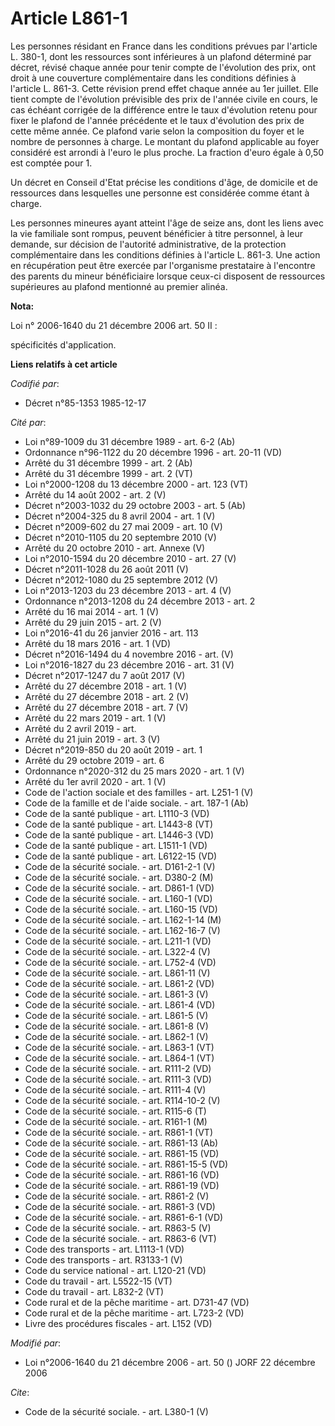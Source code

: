 # Article L861-1

Les personnes résidant en France dans les conditions prévues par l'article L. 380-1, dont les ressources sont inférieures à
un plafond déterminé par décret, révisé chaque année pour tenir compte de l'évolution des prix, ont droit à une couverture
complémentaire dans les conditions définies à l'article L. 861-3. Cette révision prend effet chaque année au 1er juillet.
Elle tient compte de l'évolution prévisible des prix de l'année civile en cours, le cas échéant corrigée de la différence
entre le taux d'évolution retenu pour fixer le plafond de l'année précédente et le taux d'évolution des prix de cette même
année. Ce plafond varie selon la composition du foyer et le nombre de personnes à charge. Le montant du plafond applicable au
foyer considéré est arrondi à l'euro le plus proche. La fraction d'euro égale à 0,50 est comptée pour 1.

Un décret en Conseil d'Etat précise les conditions d'âge, de domicile et de ressources dans lesquelles une personne est
considérée comme étant à charge.

Les personnes mineures ayant atteint l'âge de seize ans, dont les liens avec la vie familiale sont rompus, peuvent bénéficier
à titre personnel, à leur demande, sur décision de l'autorité administrative, de la protection complémentaire dans les
conditions définies à l'article L. 861-3. Une action en récupération peut être exercée par l'organisme prestataire à
l'encontre des parents du mineur bénéficiaire lorsque ceux-ci disposent de ressources supérieures au plafond mentionné au
premier alinéa.

**Nota:**

Loi n° 2006-1640 du 21 décembre 2006 art. 50 II : 

spécificités d'application.

**Liens relatifs à cet article**

_Codifié par_:

  - Décret n°85-1353 1985-12-17

_Cité par_:

  - Loi n°89-1009 du 31 décembre 1989 - art. 6-2 (Ab)
  - Ordonnance n°96-1122 du 20 décembre 1996 - art. 20-11 (VD)
  - Arrêté du 31 décembre 1999 - art. 2 (Ab)
  - Arrêté du 31 décembre 1999 - art. 2 (VT)
  - Loi n°2000-1208 du 13 décembre 2000 - art. 123 (VT)
  - Arrêté du 14 août 2002 - art. 2 (V)
  - Décret n°2003-1032 du 29 octobre 2003 - art. 5 (Ab)
  - Décret n°2004-325 du 8 avril 2004 - art. 1 (V)
  - Décret n°2009-602 du 27 mai 2009 - art. 10 (V)
  - Décret n°2010-1105 du 20 septembre 2010 (V)
  - Arrêté du 20 octobre 2010 - art. Annexe (V)
  - Loi n°2010-1594 du 20 décembre 2010 - art. 27 (V)
  - Décret n°2011-1028 du 26 août 2011 (V)
  - Décret n°2012-1080 du 25 septembre 2012 (V)
  - Loi n°2013-1203 du 23 décembre 2013 - art. 4 (V)
  - Ordonnance n°2013-1208 du 24 décembre 2013 - art. 2
  - Arrêté du 16 mai 2014 - art. 1 (V)
  - Arrêté du 29 juin 2015 - art. 2 (V)
  - Loi n°2016-41 du 26 janvier 2016 - art. 113
  - Arrêté du 18 mars 2016 - art. 1 (VD)
  - Décret n°2016-1494 du 4 novembre 2016 - art. (V)
  - Loi n°2016-1827 du 23 décembre 2016 - art. 31 (V)
  - Décret n°2017-1247 du 7 août 2017 (V)
  - Arrêté du 27 décembre 2018 - art. 1 (V)
  - Arrêté du 27 décembre 2018 - art. 2 (V)
  - Arrêté du 27 décembre 2018 - art. 7 (V)
  - Arrêté du 22 mars 2019 - art. 1 (V)
  - Arrêté du 2 avril 2019 - art.
  - Arrêté du 21 juin 2019 - art. 3 (V)
  - Décret n°2019-850 du 20 août 2019 - art. 1
  - Arrêté du 29 octobre 2019 - art. 6
  - Ordonnance n°2020-312 du 25 mars 2020 - art. 1 (V)
  - Arrêté du 1er avril 2020 - art. 1 (V)
  - Code de l'action sociale et des familles - art. L251-1 (V)
  - Code de la famille et de l'aide sociale. - art. 187-1 (Ab)
  - Code de la santé publique - art. L1110-3 (VD)
  - Code de la santé publique - art. L1443-8 (VT)
  - Code de la santé publique - art. L1446-3 (VD)
  - Code de la santé publique - art. L1511-1 (VD)
  - Code de la santé publique - art. L6122-15 (VD)
  - Code de la sécurité sociale. - art. D161-2-1 (V)
  - Code de la sécurité sociale. - art. D380-2 (M)
  - Code de la sécurité sociale. - art. D861-1 (VD)
  - Code de la sécurité sociale. - art. L160-1 (VD)
  - Code de la sécurité sociale. - art. L160-15 (VD)
  - Code de la sécurité sociale. - art. L162-1-14 (M)
  - Code de la sécurité sociale. - art. L162-16-7 (V)
  - Code de la sécurité sociale. - art. L211-1 (VD)
  - Code de la sécurité sociale. - art. L322-4 (V)
  - Code de la sécurité sociale. - art. L752-4 (VD)
  - Code de la sécurité sociale. - art. L861-11  (V)
  - Code de la sécurité sociale. - art. L861-2 (VD)
  - Code de la sécurité sociale. - art. L861-3 (V)
  - Code de la sécurité sociale. - art. L861-4 (VD)
  - Code de la sécurité sociale. - art. L861-5 (V)
  - Code de la sécurité sociale. - art. L861-8 (V)
  - Code de la sécurité sociale. - art. L862-1 (V)
  - Code de la sécurité sociale. - art. L863-1 (VT)
  - Code de la sécurité sociale. - art. L864-1 (VT)
  - Code de la sécurité sociale. - art. R111-2 (VD)
  - Code de la sécurité sociale. - art. R111-3 (VD)
  - Code de la sécurité sociale. - art. R111-4 (V)
  - Code de la sécurité sociale. - art. R114-10-2 (V)
  - Code de la sécurité sociale. - art. R115-6 (T)
  - Code de la sécurité sociale. - art. R161-1 (M)
  - Code de la sécurité sociale. - art. R861-1 (VT)
  - Code de la sécurité sociale. - art. R861-13 (Ab)
  - Code de la sécurité sociale. - art. R861-15 (VD)
  - Code de la sécurité sociale. - art. R861-15-5 (VD)
  - Code de la sécurité sociale. - art. R861-16 (VD)
  - Code de la sécurité sociale. - art. R861-19 (VD)
  - Code de la sécurité sociale. - art. R861-2 (V)
  - Code de la sécurité sociale. - art. R861-3 (VD)
  - Code de la sécurité sociale. - art. R861-6-1 (VD)
  - Code de la sécurité sociale. - art. R863-5 (V)
  - Code de la sécurité sociale. - art. R863-6 (VT)
  - Code des transports - art. L1113-1 (VD)
  - Code des transports - art. R3133-1 (V)
  - Code du service national - art. L120-21 (VD)
  - Code du travail - art. L5522-15 (VT)
  - Code du travail - art. L832-2 (VT)
  - Code rural et de la pêche maritime - art. D731-47 (VD)
  - Code rural et de la pêche maritime - art. L723-2 (VD)
  - Livre des procédures fiscales - art. L152 (VD)

_Modifié par_:

  - Loi n°2006-1640 du 21 décembre 2006 - art. 50 () JORF 22 décembre 2006

_Cite_:

  - Code de la sécurité sociale. - art. L380-1 (V)
